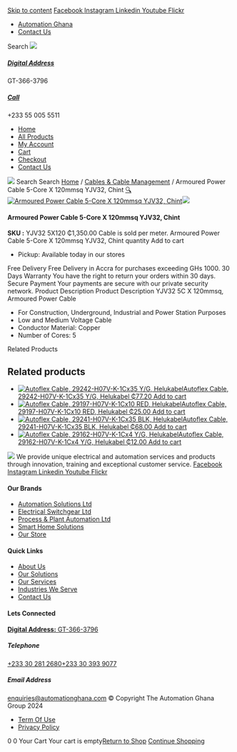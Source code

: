 [Skip to content](https://store.automationghana.com/product/armoured-power-cable-yjv32-5x120-chint/#content)
[ Facebook ](https://www.facebook.com/automationgh/) [ Instagram ](https://www.instagram.com/automationgh/) [ Linkedin ](https://www.linkedin.com/company/the-automation-ghana-limited/) [ Youtube ](https://www.youtube.com/channel/UCurrRDUSm5oIW39VXjn1u0w) [ Flickr ](https://www.flickr.com/photos/181794037@N07/)
  * [ Automation Ghana ](https://automationghana.com)
  * [ Contact Us ](https://store.automationghana.com/contact/)


Search
[ ![](https://store.automationghana.com/wp-content/uploads/2024/04/Website-TAGG-Logo-BLUE.png) ](https://store.automationghana.com/)
[ ](https://maps.app.goo.gl/m4xeaagWCNbLk4jM6)
#####  [ Digital Address ](https://maps.app.goo.gl/m4xeaagWCNbLk4jM6)
GT-366-3796 
[ ](tel:+233550055511)
#####  [ Call ](tel:+233550055511)
+233 55 005 5511 
  * [Home](https://store.automationghana.com/)
  * [All Products](https://store.automationghana.com/shop/)
  * [My Account](https://store.automationghana.com/my-account/)
  * [Cart](https://store.automationghana.com/cart/)
  * [Checkout](https://store.automationghana.com/checkout/)
  * [Contact Us](https://store.automationghana.com/contact/)


[![](https://store.automationghana.com/wp-content/uploads/2024/04/AutomationGhana_logo_white.png)](https://store.automationghana.com)
Search
Search
[Home](https://store.automationghana.com) / [Cables & Cable Management](https://store.automationghana.com/product-category/cables-cable-management/) / Armoured Power Cable 5-Core X 120mmsq YJV32, Chint
[🔍](https://store.automationghana.com/product/armoured-power-cable-yjv32-5x120-chint/)
[![Armoured Power Cable 5-Core X 120mmsq YJV32, Chint](https://store.automationghana.com/wp-content/uploads/2020/04/YJV32-5X95.png)](https://store.automationghana.com/wp-content/uploads/2020/04/YJV32-5X95.png)![](https://store.automationghana.com/wp-content/uploads/2020/04/YJV32-5X95.png)
####  Armoured Power Cable 5-Core X 120mmsq YJV32, Chint 
**SKU :** YJV32 5X120 
₵1,350.00
Cable is sold per meter.
Armoured Power Cable 5-Core X 120mmsq YJV32, Chint quantity
Add to cart
  * Pickup: Available today in our stores


Free Delivery 
Free Delivery in Accra for purchases exceeding GHs 1000. 
30 Days Warranty 
You have the right to return your orders within 30 days. 
Secure Payment 
Your payments are secure with our private security network. 
Product Description
Product Description
YJV32 5C X 120mmsq, Armoured Power Cable 
  * For Construction, Underground, Industrial and Power Station Purposes
  * Low and Medium Voltage Cable
  * Conductor Material: Copper
  * Number of Cores: 5


Related Products 
## Related products
  * [![Autoflex Cable, 29242-H07V-K-1Cx35 Y/G, Helukabel](https://store.automationghana.com/wp-content/uploads/2019/12/CABLES-2-300x300.jpg)Autoflex Cable, 29242-H07V-K-1Cx35 Y/G, Helukabel ₵77.20 ](https://store.automationghana.com/product/autoflex-cable-29242-h07v-k-1cx35-y-g-helukabel/)
[Add to cart](https://store.automationghana.com/product/armoured-power-cable-yjv32-5x120-chint/?add-to-cart=1483)
  * [![Autoflex Cable, 29197-H07V-K-1Cx10 RED, Helukabel](https://store.automationghana.com/wp-content/uploads/2017/12/Cables-4-300x300.png)Autoflex Cable, 29197-H07V-K-1Cx10 RED, Helukabel ₵25.00 ](https://store.automationghana.com/product/autoflex-cable-29197-h07v-k-1cx10-red-helukabel/)
[Add to cart](https://store.automationghana.com/product/armoured-power-cable-yjv32-5x120-chint/?add-to-cart=1477)
  * [![Autoflex Cable, 29241-H07V-K-1Cx35 BLK, Helukabel](https://store.automationghana.com/wp-content/uploads/2019/12/CABLES-3-300x300.jpg)Autoflex Cable, 29241-H07V-K-1Cx35 BLK, Helukabel ₵68.00 ](https://store.automationghana.com/product/autoflex-cable-29241-h07v-k-1cx35-blk-helukabel/)
[Add to cart](https://store.automationghana.com/product/armoured-power-cable-yjv32-5x120-chint/?add-to-cart=1482)
  * [![Autoflex Cable, 29162-H07V-K-1Cx4 Y/G, Helukabel](https://store.automationghana.com/wp-content/uploads/2019/12/CABLES-2-300x300.jpg)Autoflex Cable, 29162-H07V-K-1Cx4 Y/G, Helukabel ₵12.00 ](https://store.automationghana.com/product/autoflex-cable-29162-h07v-k-1cx4-y-g-helukabel/)
[Add to cart](https://store.automationghana.com/product/armoured-power-cable-yjv32-5x120-chint/?add-to-cart=1468)


![](https://store.automationghana.com/wp-content/uploads/2024/04/AutomationGhana_logo_white.png)
We provide unique electrical and automation services and products through innovation, training and exceptional customer service.
[ Facebook ](https://www.facebook.com/automationgh/) [ Instagram ](https://www.instagram.com/automationgh/) [ Linkedin ](https://www.linkedin.com/company/the-automation-ghana-limited/) [ Youtube ](https://www.youtube.com/channel/UCurrRDUSm5oIW39VXjn1u0w) [ Flickr ](https://www.flickr.com/photos/181794037@N07/)
#### Our Brands
  * [ Automation Solutions Ltd ](https://store.automationghana.com/product/armoured-power-cable-yjv32-5x120-chint/)
  * [ Electrical Switchgear Ltd ](https://store.automationghana.com/product/armoured-power-cable-yjv32-5x120-chint/)
  * [ Process & Plant Automation Ltd ](https://store.automationghana.com/product/armoured-power-cable-yjv32-5x120-chint/)
  * [ Smart Home Solutions ](https://store.automationghana.com/product/armoured-power-cable-yjv32-5x120-chint/)
  * [ Our Store ](https://store.automationghana.com/product/armoured-power-cable-yjv32-5x120-chint/)


#### Quick Links
  * [ About Us ](https://store.automationghana.com/product/armoured-power-cable-yjv32-5x120-chint/)
  * [ Our Solutions ](https://store.automationghana.com/product/armoured-power-cable-yjv32-5x120-chint/)
  * [ Our Services ](https://store.automationghana.com/product/armoured-power-cable-yjv32-5x120-chint/)
  * [ Industries We Serve ](https://store.automationghana.com/product/armoured-power-cable-yjv32-5x120-chint/)
  * [ Contact Us ](https://store.automationghana.com/product/armoured-power-cable-yjv32-5x120-chint/)


#### Lets Connected
[**Digital Address:** GT-366-3796](https://maps.app.goo.gl/m4xeaagWCNbLk4jM6)
#####  Telephone 
[ +233 30 281 2680](tel:+233302812680)[+233 30 393 9077](https://store.automationghana.com/product/armoured-power-cable-yjv32-5x120-chint/+233303939077)
#####  Email Address 
enquiries@automationghana.com 
© Copyright The Automation Ghana Group 2024
  * [ Term Of Use ](https://store.automationghana.com/product/armoured-power-cable-yjv32-5x120-chint/)
  * [ Privacy Policy ](https://store.automationghana.com/product/armoured-power-cable-yjv32-5x120-chint/)


0
0
Your Cart
Your cart is empty[Return to Shop](https://store.automationghana.com/shop/)
[Continue Shopping](https://store.automationghana.com/product/armoured-power-cable-yjv32-5x120-chint/)

